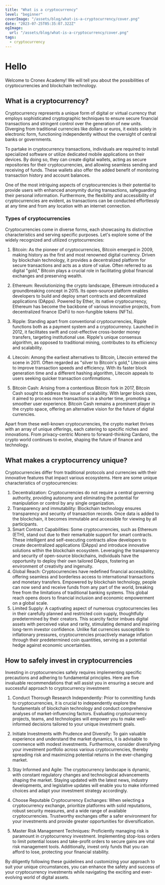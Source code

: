 ```yaml
---
title: "What is a cryptocurrency"
level: "beginner"
coverImage: "/assets/blog/what-is-a-cryptocurrency/cover.png"
date: "2023-07-25T05:35:07.322Z"
ogImage:
  url: "/assets/blog/what-is-a-cryptocurrency/cover.png"
tags:
  - cryptocurrency
---
```


# Hello

Welcome to Cronex Academy! We will tell you about the possibilities of cryptocurrencies and blockchain technology.

## What is a cryptocurrency?

Cryptocurrency represents a unique form of digital or virtual currency that employs sophisticated cryptographic techniques to ensure secure financial transactions and stringent control over the generation of new units. Diverging from traditional currencies like dollars or euros, it exists solely in electronic form, functioning independently without the oversight of central banks or governments.

To partake in cryptocurrency transactions, individuals are required to install specialized software or utilize dedicated mobile applications on their devices. By doing so, they can create digital wallets, acting as secure repositories for their cryptocurrencies, and allowing seamless sending and receiving of funds. These wallets also offer the added benefit of monitoring transaction history and account balances.

One of the most intriguing aspects of cryptocurrencies is their potential to provide users with enhanced anonymity during transactions, safeguarding their personal information. Furthermore, the flexibility and accessibility of cryptocurrencies are evident, as transactions can be conducted effortlessly at any time and from any location with an internet connection.

### Types of cryptocurrencies

Cryptocurrencies come in diverse forms, each showcasing its distinctive characteristics and serving specific purposes. Let's explore some of the widely recognized and utilized cryptocurrencies:

1.  Bitcoin: As the pioneer of cryptocurrencies, Bitcoin emerged in 2009, making history as the first and most renowned digital currency. Driven by blockchain technology, it provides a decentralized platform for secure transactions and acts as a store of value. Often referred to as digital "gold," Bitcoin plays a crucial role in facilitating global financial exchanges and preserving wealth.
    
2.  Ethereum: Revolutionizing the crypto landscape, Ethereum introduced a groundbreaking concept in 2015. Its open-source platform enables developers to build and deploy smart contracts and decentralized applications (DApps). Powered by Ether, its native cryptocurrency, Ethereum has become the backbone of various innovative projects, from decentralized finance (DeFi) to non-fungible tokens (NFTs).
    
3.  Ripple: Standing apart from conventional cryptocurrencies, Ripple functions both as a payment system and a cryptocurrency. Launched in 2012, it facilitates swift and cost-effective cross-border money transfers, targeting institutional use. Ripple's unique consensus algorithm, as opposed to traditional mining, contributes to its efficiency and scalability.
    
4.  Litecoin: Among the earliest alternatives to Bitcoin, Litecoin entered the scene in 2011. Often regarded as "silver to Bitcoin's gold," Litecoin aims to improve transaction speeds and efficiency. With its faster block generation time and a different hashing algorithm, Litecoin appeals to users seeking quicker transaction confirmations.
    
5.  Bitcoin Cash: Arising from a contentious Bitcoin fork in 2017, Bitcoin Cash sought to address the issue of scalability. With larger block sizes, it aimed to process more transactions in a shorter time, promoting a smoother user experience. Bitcoin Cash remains a prominent player in the crypto space, offering an alternative vision for the future of digital currencies.
    
Apart from these well-known cryptocurrencies, the crypto market thrives with an array of unique offerings, each catering to specific niches and innovations. From privacy-centric Monero to forward-thinking Cardano, the crypto world continues to evolve, shaping the future of finance and technology.

  
## What makes a cryptocurrency unique?

Cryptocurrencies differ from traditional protocols and currencies with their innovative features that impact various ecosystems. Here are some unique characteristics of cryptocurrencies:
1.  Decentralization: Cryptocurrencies do not require a central governing authority, providing autonomy and eliminating the potential for manipulation or control by any single organization.
2.  Transparency and immutability: Blockchain technology ensures transparency and security of transaction records. Once data is added to the blockchain, it becomes immutable and accessible for viewing by all participants.
3.  Smart Contract Capabilities: Some cryptocurrencies, such as Ethereum (ETH), stand out due to their remarkable support for smart contracts. These intelligent and self-executing contracts allow developers to create decentralized applications (DApps) and introduce innovative solutions within the blockchain ecosystem. Leveraging the transparency and security of open-source blockchains, individuals have the opportunity to deploy their own tailored DApps, fostering an environment of creativity and ingenuity. 
4.  Global Reach: Cryptocurrencies have redefined financial accessibility, offering seamless and borderless access to international transactions and monetary transfers. Empowered by blockchain technology, people can now send and receive funds from any part of the world, breaking free from the limitations of traditional banking systems. This global reach opens doors to financial inclusion and economic empowerment on a global scale.    
5.  Limited Supply: A captivating aspect of numerous cryptocurrencies lies in their carefully planned and restricted coin supply, thoughtfully predetermined by their creators. This scarcity factor imbues digital assets with perceived value and rarity, stimulating demand and inspiring long-term investor confidence. Unlike fiat currencies susceptible to inflationary pressures, cryptocurrencies proactively manage inflation through their predetermined coin quantities, serving as a potential hedge against economic uncertainties.

## How to safely invest in cryptocurrencies

Investing in cryptocurrencies safely requires implementing specific precautions and adhering to fundamental principles. Here are five invaluable recommendations that will assist you in ensuring a secure and successful approach to cryptocurrency investment:

1.  Conduct Thorough Research Independently: Prior to committing funds to cryptocurrencies, it is crucial to independently explore the fundamentals of blockchain technology and conduct comprehensive analyses of market-influencing factors. Evaluating cryptocurrency projects, teams, and technologies will empower you to make well-informed decisions tailored to your unique investment goals.
    
2.  Initiate Investments with Prudence and Diversify: To gain valuable experience and understand the market dynamics, it is advisable to commence with modest investments. Furthermore, consider diversifying your investment portfolio across various cryptocurrencies, thereby spreading risk and maximizing potential returns in the ever-changing market.
    
3.  Stay Informed and Agile: The cryptocurrency landscape is dynamic, with constant regulatory changes and technological advancements shaping the market. Staying updated with the latest news, industry developments, and legislative updates will enable you to make informed choices and adapt your investment strategy accordingly.
    
4.  Choose Reputable Cryptocurrency Exchanges: When selecting a cryptocurrency exchange, prioritize platforms with solid reputations, robust security measures, and a wide range of available cryptocurrencies. Trustworthy exchanges offer a safer environment for your investments and provide greater opportunities for diversification.
    
5.  Master Risk Management Techniques: Proficiently managing risk is paramount in cryptocurrency investment. Implementing stop-loss orders to limit potential losses and take-profit orders to secure gains are vital risk management tools. Additionally, invest only funds that you can afford to lose, protecting your financial stability.
    

By diligently following these guidelines and customizing your approach to suit your unique circumstances, you can enhance the safety and success of your cryptocurrency investments while navigating the exciting and ever-evolving world of digital assets.
